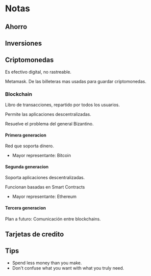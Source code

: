 # Notas
## Ahorro
## Inversiones
## Criptomonedas
Es efectivo digital, no rastreable.

Metamask. De las billeteras mas usadas para guardar criptomonedas.
### Blockchain
Libro de transacciones, repartido por todos los usuarios.

Permite las aplicaciones descentralizadas.

Resuelve el problema del general Bizantino.
#### Primera generacion
Red que soporta dinero.

- Mayor representante: Bitcoin

#### Segunda generacion
Soporta aplicaciones descentralizadas.

Funcionan basadas en Smart Contracts

- Mayor representante: Ethereum


#### Tercera generacion
Plan a futuro: Comunicación entre blockchains.
## Tarjetas de credito
## Tips
- Spend less money than you make.
- Don't confuse what you want with what you truly need.